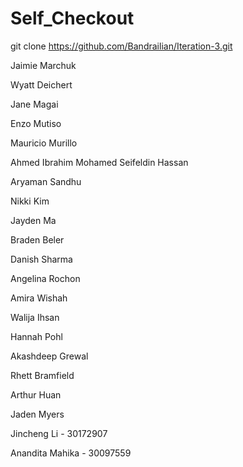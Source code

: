 # Self_Checkout

git clone https://github.com/Bandrailian/Iteration-3.git

Jaimie Marchuk 

Wyatt Deichert 

Jane Magai 

Enzo Mutiso 

Mauricio Murillo 

Ahmed Ibrahim Mohamed Seifeldin Hassan 

Aryaman Sandhu 

Nikki Kim 

Jayden Ma

Braden Beler

Danish Sharma

Angelina Rochon

Amira Wishah

Walija Ihsan 

Hannah Pohl

Akashdeep Grewal 

Rhett Bramfield 

Arthur Huan 

Jaden Myers 

Jincheng Li - 30172907

Anandita Mahika - 30097559
